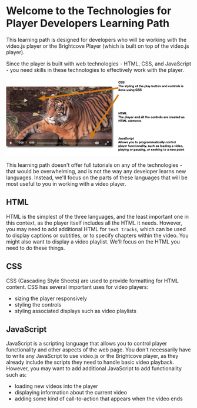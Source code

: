 # Welcome to the Technologies for Player Developers Learning Path

This learning path is designed for developers who will be working with the video.js player or the Brightcove Player (which is built on top of the video.js player).

Since the player is built with web technologies - HTML, CSS, and JavaScript - you need skills in these technologies to effectively work with the player.

![player technologies](https://raw.githubusercontent.com/BrightcoveLearning/outlearn-player-technologies/master/assets/player-technologies.png)

This learning path doesn't offer full tutorials on any of the technologies - that would be overwhelming, and is not the way any developer learns new languages. Instead, we'll focus on the parts of these languages that will be most useful to you in working with a video player.

## HTML

HTML is the simplest of the three languages, and the least important one in this context, as the player itself includes all the HTML it needs. However, you may need to add additional HTML for `text tracks`, which can be used to display captions or subtitles, or to specify chapters within the video. You might also want to display a video playlist. We'll focus on the HTML you need to do these things.

## CSS

CSS (Cascading Style Sheets) are used to provide formatting for HTML content. CSS has several important uses for video players:

- sizing the player responsively
- styling the controls
- styling associated displays such as video playlists

## JavaScript

JavaScript is a scripting language that allows you to control player functionality and other aspects of the web page. You don't necessarily have to write any JavaScript to use video.js or the Brightcove player, as they already include the scripts they need to handle basic video playback. However, you may want to add additional JavaScript to add functionality such as:

- loading new videos into the player
- displaying information about the current video
- adding some kind of call-to-action that appears when the video ends